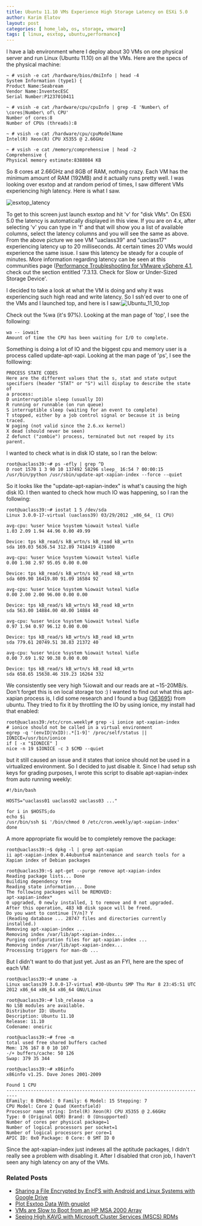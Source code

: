 ```yaml
---
title: Ubuntu 11.10 VMs Experience High Storage Latency on ESXi 5.0
author: Karim Elatov
layout: post
categories: [ home_lab, os, storage, vmware]
tags: [ linux, esxtop, ubuntu,performance]
---
```

I have a lab environment where I deploy about 30 VMs on one physical server and run Linux (Ubuntu 11.10) on all the VMs. Here are the specs of the physical machine:

	~ # vsish -e cat /hardware/bios/dmiInfo | head -4
	System Information (type1) {
	Product Name:Seabream
	Vendor Name:InventecESC
	Serial Number:P1237010411
	
	~ # vsish -e cat /hardware/cpu/cpuInfo | grep -E 'Number\ of \cores|Number\ of\ CPU'
	Number of cores:8
	Number of CPUs (threads):8
	
	~ # vsish -e cat /hardware/cpu/cpuModelName
	Intel(R) Xeon(R) CPU X5355 @ 2.66GHz
	
	~ # vsish -e cat /memory/comprehensive | head -2
	Comprehensive {
	Physical memory estimate:8388084 KB

So 8 cores at 2.66GHz and 8GB of RAM, nothing crazy. Each VM has the minimum amount of RAM (192MB) and it actually runs pretty well. I was looking over esxtop and at random period of times, I saw different VMs experiencing high latency. Here is what I saw.

![esxtop_latency](https://github.com/elatov/uploads/raw/master/2012/03/esxtop_latency.png)

To get to this screen just launch esxtop and hit 'v' for "disk VMs". On ESXi 5.0 the latency is automatically displayed in this view. If you are on 4.x, after selecting 'v' you can type in 'f' and that will show you a list of available columns, select the latency columns and you will see the same as above. From the above picture we see VM "uaclass39" and "uaclass17" experiencing latency up to 20 milliseconds. At certain times 20 VMs would experience the same issue. I saw this latency be steady for a couple of minutes. More information regarding latency can be seen at this communities page ([Performance Troubleshooting for VMware vSphere 4.1](https://storage.googleapis.com/grand-drive-196322.appspot.com/blog_pics/vcap5-dcd/vsphere41-performance-troubleshooting.pdf), check out the section entitled '7.3.13. Check for Slow or Under-Sized Storage Device'.

I decided to take a look at what the VM is doing and why it was experiencing such high read and write latency. So I ssh'ed over to one of the VMs and I launched top, and here is I saw:![Ubuntu_11_10_top](https://github.com/elatov/uploads/raw/master/2012/03/Ubuntu_11_10_top.png)

Check out the %wa (it's 97%). Looking at the man page of 'top', I see the following:


	wa -- iowait
	Amount of time the CPU has been waiting for I/O to complete.


Something is doing a lot of IO and the biggest cpu and memory user is a process called update-apt-xapi. Looking at the man page of 'ps', I see the folllowing:


	PROCESS STATE CODES
	Here are the different values that the s, stat and state output
	specifiers (header "STAT" or "S") will display to describe the state of
	a process:
	D uninterruptible sleep (usually IO)
	R running or runnable (on run queue)
	S interruptible sleep (waiting for an event to complete)
	T stopped, either by a job control signal or because it is being
	traced.
	W paging (not valid since the 2.6.xx kernel)
	X dead (should never be seen)
	Z defunct ("zombie") process, terminated but not reaped by its
	parent.


I wanted to check what is in disk IO state, so I ran the below:

	root@uaclass39:~# ps -efly | grep ^D
	D root 1570 1 3 90 10 137492 58296 sleep_ 16:54 ? 00:00:15 /usr/bin/python /usr/sbin/update-apt-xapian-index --force --quiet

So it looks like the "update-apt-xapian-index" is what's causing the high disk IO. I then wanted to check how much IO was happening, so I ran the following:


	root@uaclass39:~# iostat 1 5 /dev/sda
	Linux 3.0.0-17-virtual (uaclass39) 03/29/2012 _x86_64_ (1 CPU)
	
	avg-cpu: %user %nice %system %iowait %steal %idle
	1.03 2.09 1.94 44.96 0.00 49.99
	
	Device: tps kB_read/s kB_wrtn/s kB_read kB_wrtn
	sda 169.03 5636.54 312.89 7418419 411800
	
	avg-cpu: %user %nice %system %iowait %steal %idle
	0.00 1.98 2.97 95.05 0.00 0.00
	
	Device: tps kB_read/s kB_wrtn/s kB_read kB_wrtn
	sda 609.90 16419.80 91.09 16584 92
	
	avg-cpu: %user %nice %system %iowait %steal %idle
	0.00 2.00 2.00 96.00 0.00 0.00
	
	Device: tps kB_read/s kB_wrtn/s kB_read kB_wrtn
	sda 563.00 14884.00 40.00 14884 40
	
	avg-cpu: %user %nice %system %iowait %steal %idle
	0.97 1.94 0.97 96.12 0.00 0.00
	
	Device: tps kB_read/s kB_wrtn/s kB_read kB_wrtn
	sda 779.61 20749.51 38.83 21372 40
	
	avg-cpu: %user %nice %system %iowait %steal %idle
	0.00 7.69 1.92 90.38 0.00 0.00
	
	Device: tps kB_read/s kB_wrtn/s kB_read kB_wrtn
	sda 658.65 15638.46 319.23 16264 332


We consistently see very high %iowait and our reads are at ~15-20MB/s. Don't forget this is on local storage too :)
I wanted to find out what this apt-xapian process is, I did some research and I found a bug ([363695](https://bugs.launchpad.net/ubuntu/+source/apt-xapian-index/+bug/363695)) from ubuntu. They tried to fix it by throttling the IO by using ionice, my install had that enabled:


	root@uaclass39:/etc/cron.weekly# grep -i ionice apt-xapian-index
	# ionice should not be called in a virtual environment
	egrep -q '(envID|VxID):.*[1-9]' /proc/self/status || IONICE=/usr/bin/ionice
	if [ -x "$IONICE" ]
	nice -n 19 $IONICE -c 3 $CMD --quiet


but it still caused an issue and it states that ionice should not be used in a virtualized environment. So I decided to just disable it. Since I had setup ssh keys for grading purposes, I wrote this script to disable apt-xapian-index from auto running weekly:


	#!/bin/bash
	
	HOSTS="uaclass01 uaclass02 uaclass03 ..."
	
	for i in $HOSTS;do
	echo $i
	/usr/bin/ssh $i '/bin/chmod 0 /etc/cron.weekly/apt-xapian-index'
	done


A more appropriate fix would be to completely remove the package:


	root@uaclass39:~$ dpkg -l | grep apt-xapian
	ii apt-xapian-index 0.44ubuntu4 maintenance and search tools for a Xapian index of Debian packages
	
	root@uaclass39:~$ apt-get --purge remove apt-xapian-index
	Reading package lists... Done
	Building dependency tree
	Reading state information... Done
	The following packages will be REMOVED:
	apt-xapian-index*
	0 upgraded, 0 newly installed, 1 to remove and 0 not upgraded.
	After this operation, 483 kB disk space will be freed.
	Do you want to continue [Y/n]? Y
	(Reading database ... 28747 files and directories currently installed.)
	Removing apt-xapian-index ...
	Removing index /var/lib/apt-xapian-index...
	Purging configuration files for apt-xapian-index ...
	Removing index /var/lib/apt-xapian-index...
	Processing triggers for man-db ...


But I didn't want to do that just yet. Just as an FYI, here are the spec of each VM:


	root@uaclass39:~# uname -a
	Linux uaclass39 3.0.0-17-virtual #30-Ubuntu SMP Thu Mar 8 23:45:51 UTC 2012 x86_64 x86_64 x86_64 GNU/Linux
	
	root@uaclass39:~# lsb_release -a
	No LSB modules are available.
	Distributor ID: Ubuntu
	Description: Ubuntu 11.10
	Release: 11.10
	Codename: oneiric
	
	root@uaclass39:~# free -m
	total used free shared buffers cached
	Mem: 176 167 8 0 10 107
	-/+ buffers/cache: 50 126
	Swap: 379 35 344
	
	root@uaclass39:~# x86info
	x86info v1.25. Dave Jones 2001-2009
	
	Found 1 CPU
	--------------------------------------------------------------------------
	EFamily: 0 EModel: 0 Family: 6 Model: 15 Stepping: 7
	CPU Model: Core 2 Quad (Kentsfield)
	Processor name string: Intel(R) Xeon(R) CPU X5355 @ 2.66GHz
	Type: 0 (Original OEM) Brand: 0 (Unsupported)
	Number of cores per physical package=1
	Number of logical processors per socket=1
	Number of logical processors per core=1
	APIC ID: 0x0 Package: 0 Core: 0 SMT ID 0



Since the apt-xapian-index just indexes all the aptitude packages, I didn't really see a problem with disabling it. After I disabled that cron job, I haven't seen any high latency on any of the VMs.

### Related Posts

- [Sharing a File Encrypted by EncFS with Android and Linux Systems with Google Drive](/2013/02/sharing-a-file-encrypted-by-encfs-with-android-and-linux-systems-with-google-drive/)
- [Plot Esxtop Data With gnuplot](/2013/01/plot-esxtop-data-with-gnuplot/)
- [VMs are Slow to Boot from an HP MSA 2000 Array](/2012/11/vms-are-slow-to-boot-from-an-hp-msa-2000-array/)
- [Seeing High KAVG with Microsoft Cluster Services  (MSCS) RDMs](/2012/08/seeing-high-kavg-with-microsoft-cluster-services-mscs-rdms/)

